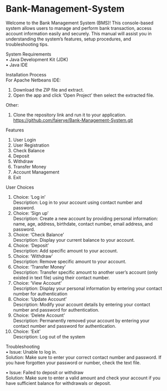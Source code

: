 # Bank-Management-System

Welcome to the Bank Management System (BMS)! This console-based system allows users to manage and perform bank transaction, access account information easily and securely. This manual will assist you in understanding the system’s features, setup procedures, and troubleshooting tips.

System Requirements  
•	Java Development Kit (JDK)  
•	Java IDE

Installation Process  
For Apache Netbeans IDE:
1.	Download the ZIP file and extract.
2.	Open the app and click ‘Open Project’ then select the extracted file.
   
Other:
1.	Clone the repository link and run it to your application.    
      https://github.com/faierye/Bank-Management-System.git

Features
1.	User Login
2.	User Registration
3.	Check Balance
4.	Deposit
5.	Withdraw
6.	Transfer Money
7.	Account Management
8.	Exit



User Choices
1.	Choice: ‘Log in’  
Description: Log in to your account using contact number and password.
2.	Choice: ‘Sign up’  
Description: Create a new account by providing personal information: name, age, address, birthdate, contact number, email address, and password.
3.	Choice: ‘Check Balance’  
Description: Display your current balance to your account.
4.	Choice: ‘Deposit’  
Description: Add specific amount to your account.
5.	Choice: ‘Withdraw’  
Description: Remove specific amount to your account.
6.	Choice: ‘Transfer Money’  
Description: Transfer specific amount to another user’s account (only existed in text file) using their contact number.
7.	Choice: ‘View Account’  
Description: Display your personal information by entering your contact number for authentication
8.	Choice: ‘Update Account’  
Description: Modify your account details by entering your contact number and password for authentication.
9.	Choice: ‘Delete Account’  
Description: Permanently removed your account by entering your contact number and password for authentication.
10.	Choice: ‘Exit’  
Description: Log out of the system


Troubleshooting  
•	Issue: Unable to log in.    
  Solution: Make sure to enter your correct contact number and password. If you have forgotten your password or number, check the text file.  
  
•	Issue: Failed to deposit or withdraw  
	Solution: Make sure to enter a valid amount and check your account if you have sufficient balance for withdrawals or deposit.
